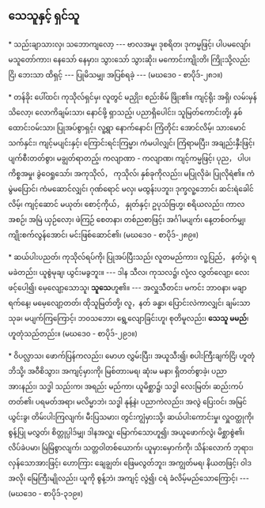 ## သေသူနှင့် ရှင်သူ

\* သည်းချာသားလှ၊ သဘောကျလော့ --- ဗာလအမှု၊ ဒုစရိတ၊ ဒုကမ္မဖြင့်၊ ပါပမလျော်၊ မသူတော်ကား၊ နေသော် နေမှား၊ သွားသော် သွားဆိုး၊ မကောင်းကျိုးတိ၊ ကြိုးသို့လည်းငြိ၊ ဘေးသာ ထိရှင့် --- ပြုမိသမျှ၊ အပြစ်ရခဲ့ --- (မဃဒေ၀ - စာပိုဒ်-၂၈၁။)

\* တန်ခိုး ပေါ်ထင်၊ ကုသိုလ်ရှင်မှ၊ လူတွင် မညှိုး၊ စည်းစိမ် ဖြိုး၏။ 
ကျင့်ရိုး အရှိ၊ လမ်းမှန် သိလော့၊ လောကိချမ်းသာ၊ နောင်ဖို့ ရှာသည့်၊ ပညာရှိပေါင်း၊ သူမြတ်ကောင်းတို့၊ နှစ်ထောင်းဝမ်းသာ၊ ပြုအပ်စွာရှင့်၊ လူ့ရွာ နောက်နောင်၊ ကြံတိုင်း အောင်လိမ့်၊ သားမောင် သက်နှင်း၊ ကျင့်မပျင်းနှင့်၊ ကြောင်းရင်းကြမ္မာ၊ ကံမပါလျှင်၊ ကြံရာမပြီး၊ အချည်းနှီးဖြင့်၊ ပျက်စီးတတ်စွာ၊ မချွတ်ရာတည့်၊ ကလျာဏာ - ကလျာဏ၊ ကျင့်ကမ္မဖြင့်၊ ပုည， ပါပ၊ ကိစ္စအမှု၊ ခွဲဝေရှုသော်၊ အကုသိုလ်， ကုသိုလ်၊ နှစ်ခုကိုလည်း၊ မပြုလိုခဲ၊ ပြုလိုရဲ၏။ 
ကံမွဲမပြောင်၊ ကံမဆောင်လျှင်၊ ဂုဏ်ရောင် မလှ၊ မထွန်းပဘူး၊ ဒုက္ခလူ့ဘောင်၊ ဆင်းရဲခေါင်လိမ့်၊ ကျင့်ဆောင် မယုတ်၊ စောင့်ကိုယ်， နှုတ်နှင့်၊ ဥပုသ်ဗြဟ္မ၊ စရိယလည်း၊ ကာလအစဉ်၊ အမြဲ ယှဉ်လော့၊ ဖဲကြဉ် စေတနာ၊ တစ်ညစာဖြင့်၊ အင်္ဂါမပျက်၊ နေ့တစ်ဝက်မျှ၊ ကျိုးစက်လွန်အောင်၊ မင်းဖြစ်ဆောင်၏၊
(မဃဒေ၀ - စာပိုဒ်-၂၈၉။)

\* ဆယ်ပါးပညတ်၊ ကုသိုလ်ရပ်ကို၊ ပြုအပ်ပြီးသည်၊ လူတမည်ကား၊ လူ့ပြည်， နတ်ပွဲ၊ ရမခဲတည်း၊ ယူစွဲမုချ၊ ယွင်းမခွဘူး။ 
--- ဒါန သီလ၊ ကုသလ၌၊ လုံ့လ လွှတ်လျော့၊ လေးဖင့်ပေါ့၍၊ မေ့လျော့သောသူ၊ **သူသေ**ဟူ၏။ --- 
အလှူသီတင်း၊ မကင်း ဘာ၀နာ၊ မချာ ရက်နေ့၊ မမေ့လျော့တတ်၊ ထိုသူမြတ်တို့၊ လူ，နတ် ခန္ဓာ၊ ပြောင်းလဲကာလျှင်၊ ချမ်းသာသုခ၊ မပျက်ကြကြောင့်၊ ဘ၀သဘော၊ ရွေ့လျောခြင်းဟူ၊ စုတိမူလည်း၊ **သေသူ မမည်**၊ ဟူတုံသည်တည်း။ (မဃဒေ၀ - စာပိုဒ်-၂၉၁။)

\* ဝိပလ္လာသ၊ ဖောက်ပြန်ကလည်း၊ မောဟ လွှမ်းပြီး၊ အယူသီး၍၊ စပါးကြီးချက်ငြိ၊ ဟူတုံ ဘိသို့၊ အဝီစိသွား၊ အကျင့်မှားကို၊ မြစ်တားမရ၊ ဆုံးမ မနာ၊ ရှိတတ်စွာခဲ့၊ ပညာ အားနည်း၊ သဒ္ဓါ သည်းက၊ အရည်း မည်ကာ၊ ယူမိစ္ဆာ၌၊ သဒ္ဓါ လေးမြတ်၊ ဆည်းကပ်တတ်၏၊ ပရမတ်အရာ၊ မလိမ္မာဘဲ၊ သဒ္ဓါ နုန့်နဲ၊ ပညာကဲလည်း၊ အလွဲ ပြေးဝင်၊ အမြင် ယွင်းခွ၊ တိမ်းပါးကြလျက်၊ မီးပြသမား၊ တွင်းကျွံမှားသို့၊ ဆယ်ပါးကောင်းမှု၊ လှူဝတ္ထုကို၊ စွန့်ပြု မလွှတ်၊ စိတ္တုပ္ပါဒ်မျှ၊ ဒါနအလှူ၊ မြောက်သောဟူ၍၊ အယူဖောက်လွဲ၊ မိစ္ဆာစွဲ၏၊ လိပ်ခဲပမာ၊ မြဲမြံစွာလျက်၊ သတ္တဝါတစ်ယောက်၊ ယူမှားမှောက်ကို၊ သိန်းလောက် ဘုရား၊ လှန်သောအားဖြင့်၊ ဟောကြား ချေချွတ်၊ ဖြေမလွတ်ဘူး၊ အကျွတ်မရ၊ နိယတဖြင့်၊ ဝါဒအလို၊ မြေကြီးမျိုလည်း၊ ယူကို စွန့်ဘဲ၊ အကျင့် လွဲ၍၊ ငရဲ ခံလိမ့်မည်သောကြောင့်၊ --- (မဃဒေ၀ - စာပိုဒ်-၃၁၉။)